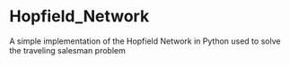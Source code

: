 # Hopfield_Network
A simple implementation of the Hopfield Network in Python used to solve the traveling salesman problem
